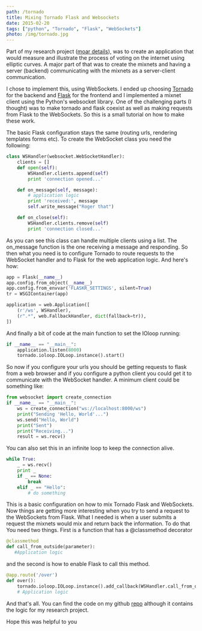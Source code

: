 ```yaml
---
path: /tornado
title: Mixing Tornado Flask and Websockets
date: 2015-02-20
tags: ["python", "Tornado", "Flask", "WebSockets"]
photo: /img/tornado.jpg
---
```


Part of my research project ([moar details](/2015/research)), was to create an application that would measure and illustrate the process of voting on the internet using elliptic curves. A major part of that was to create the mixnets and having a server (backend) communicating with the mixnets as a server-client communication.

I chose to implement this, using WebSockets. I ended up choosing [Tornado](http://tornadoweb.org/) for the backend and [Flask](http://flask.pocoo.org/) for the frontend and I implemented a mixnet client using the Python's websocket library. One of the challenging parts (I thought) was to make tornado and flask coexist as well as making requests from Flask to the WebSockets. So this is a small tutorial on how to make these work.

The basic Flask configuration stays the same (routing urls, rendering templates forms etc). To create the WebSocket class you need the following:

```python
class WSHandler(websocket.WebSocketHandler):
    clients = []
    def open(self):
        WSHandler.clients.append(self)
        print 'connection opened...'

    def on_message(self, message):
        # application logic
        print 'received:', message
        self.write_message("Roger that")

    def on_close(self):
        WSHandler.clients.remove(self)
        print 'connection closed...'
```

As you can see this class can handle multiple clients using a list. The on_message function is the one receiving a message and responding. So then what you need is to configure Tornado to route requests to the WebSocket handler and to Flask for the web application logic. And here's how:

```python
app = Flask(__name__)
app.config.from_object(__name__)
app.config.from_envvar('FLASKR_SETTINGS', silent=True)
tr = WSGIContainer(app)

application = web.Application([
    (r'/ws', WSHandler),
    (r".*", web.FallbackHandler, dict(fallback=tr)),
])
```

And finally a bit of code at the main function to set the IOloop running:

```python
if __name__ == "__main__":
    application.listen(8000)
    tornado.ioloop.IOLoop.instance().start()
```

So now if you configure your urls you should be getting requests to flask from a web browser and if you configure a python client you could get it to communicate with the WebSocket handler. A minimum client could be something like:

```python
from websocket import create_connection
if __name__ == "__main__":
    ws = create_connection("ws://localhost:8000/ws")
    print("Sending 'Hello, World'...")
    ws.send("Hello, World")
    print("Sent")
    print("Receiving...")
    result = ws.recv()
```

You can also set this in an infinite loop to keep the connection alive.

```python
while True:
    _ = ws.recv()
    print _
    if _ == None:
        break
    elif _ == "Hello":
        # do something
```

This is a basic configuration on how to mix Tornado Flask and WebSockets. Now things are getting more interesting when you try to send a request to the WebSockets from Flask. What I needed is when a user submits a request the mixnets would mix and return back the information. To do that You need two things. First is a function that has a @classmethod decorator

```python
@classmethod
def call_from_outside(parameter):
   #Application logic
```

and the second is how to enable Flask to call this method.

```python
@app.route('/over')
def over():
    tornado.ioloop.IOLoop.instance().add_callback(WSHandler.call_from_outside)
    # Application logic
```

And that's all. You can find the code on my github [repo](https://github.com/oorestisime/elliptic_curves) although it contains the logic for my research project.

Hope this was helpful to you
